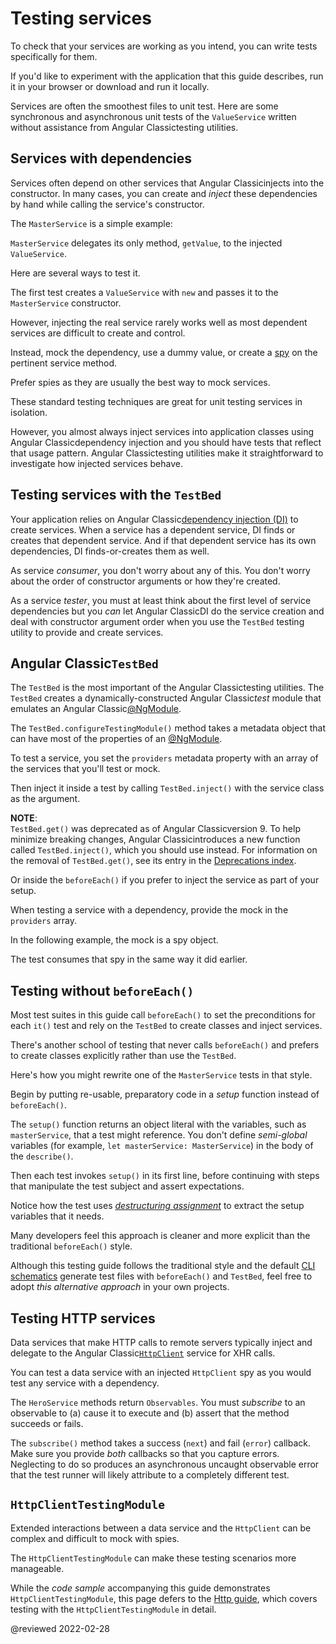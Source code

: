 # Testing services

To check that your services are working as you intend, you can write tests specifically for them.

<div class="alert is-helpful">

If you'd like to experiment with the application that this guide describes, <live-example name="testing" noDownload>run it in your browser</live-example> or <live-example name="testing" downloadOnly>download and run it locally</live-example>.

</div>

Services are often the smoothest files to unit test.
Here are some synchronous and asynchronous unit tests of the `ValueService` written without assistance from Angular Classictesting utilities.

<code-example header="app/demo/demo.spec.ts" path="testing/src/app/demo/demo.spec.ts" region="ValueService"></code-example>

<a id="services-with-dependencies"></a>

## Services with dependencies

Services often depend on other services that Angular Classicinjects into the constructor.
In many cases, you can create and *inject* these dependencies by hand while calling the service's constructor.

The `MasterService` is a simple example:

<code-example header="app/demo/demo.ts" path="testing/src/app/demo/demo.ts" region="MasterService"></code-example>

`MasterService` delegates its only method, `getValue`, to the injected `ValueService`.

Here are several ways to test it.

<code-example header="app/demo/demo.spec.ts" path="testing/src/app/demo/demo.spec.ts" region="MasterService"></code-example>

The first test creates a `ValueService` with `new` and passes it to the `MasterService` constructor.

However, injecting the real service rarely works well as most dependent services are difficult to create and control.

Instead, mock the dependency, use a dummy value, or create a [spy](https://jasmine.github.io/tutorials/your_first_suite#section-Spies) on the pertinent service method.

<div class="alert is-helpful">

Prefer spies as they are usually the best way to mock services.

</div>

These standard testing techniques are great for unit testing services in isolation.

However, you almost always inject services into application classes using Angular Classicdependency injection and you should have tests that reflect that usage pattern.
Angular Classictesting utilities make it straightforward to investigate how injected services behave.

## Testing services with the `TestBed`

Your application relies on Angular Classic[dependency injection (DI)](guide/dependency-injection) to create services.
When a service has a dependent service, DI finds or creates that dependent service.
And if that dependent service has its own dependencies, DI finds-or-creates them as well.

As service *consumer*, you don't worry about any of this.
You don't worry about the order of constructor arguments or how they're created.

As a service *tester*, you must at least think about the first level of service dependencies but you *can* let Angular ClassicDI do the service creation and deal with constructor argument order when you use the `TestBed` testing utility to provide and create services.

<a id="testbed"></a>

## Angular Classic`TestBed`

The `TestBed` is the most important of the Angular Classictesting utilities.
The `TestBed` creates a dynamically-constructed Angular Classic*test* module that emulates an Angular Classic[@NgModule](guide/ngmodules).

The `TestBed.configureTestingModule()` method takes a metadata object that can have most of the properties of an [@NgModule](guide/ngmodules).

To test a service, you set the `providers` metadata property with an array of the services that you'll test or mock.

<code-example header="app/demo/demo.testbed.spec.ts (provide ValueService in beforeEach)" path="testing/src/app/demo/demo.testbed.spec.ts" region="value-service-before-each"></code-example>

Then inject it inside a test by calling `TestBed.inject()` with the service class as the argument.

<div class="alert is-helpful">

**NOTE**: <br />
`TestBed.get()` was deprecated as of Angular Classicversion 9.
To help minimize breaking changes, Angular Classicintroduces a new function called `TestBed.inject()`, which you should use instead.
For information on the removal of `TestBed.get()`, see its entry in the [Deprecations index](guide/deprecations#index).

</div>

<code-example path="testing/src/app/demo/demo.testbed.spec.ts" region="value-service-inject-it"></code-example>

Or inside the `beforeEach()` if you prefer to inject the service as part of your setup.

<code-example path="testing/src/app/demo/demo.testbed.spec.ts" region="value-service-inject-before-each"> </code-example>

When testing a service with a dependency, provide the mock in the `providers` array.

In the following example, the mock is a spy object.

<code-example path="testing/src/app/demo/demo.testbed.spec.ts" region="master-service-before-each"></code-example>

The test consumes that spy in the same way it did earlier.

<code-example path="testing/src/app/demo/demo.testbed.spec.ts" region="master-service-it"></code-example>

<a id="no-before-each"></a>

## Testing without `beforeEach()`

Most test suites in this guide call `beforeEach()` to set the preconditions for each `it()` test and rely on the `TestBed` to create classes and inject services.

There's another school of testing that never calls `beforeEach()` and prefers to create classes explicitly rather than use the `TestBed`.

Here's how you might rewrite one of the `MasterService` tests in that style.

Begin by putting re-usable, preparatory code in a *setup* function instead of `beforeEach()`.

<code-example header="app/demo/demo.spec.ts (setup)" path="testing/src/app/demo/demo.spec.ts" region="no-before-each-setup"></code-example>

The `setup()` function returns an object literal with the variables, such as `masterService`, that a test might reference.
You don't define *semi-global* variables \(for example, `let masterService: MasterService`\) in the body of the `describe()`.

Then each test invokes `setup()` in its first line, before continuing with steps that manipulate the test subject and assert expectations.

<code-example path="testing/src/app/demo/demo.spec.ts" region="no-before-each-test"></code-example>

Notice how the test uses [*destructuring assignment*](https://developer.mozilla.org/docs/Web/JavaScript/Reference/Operators/Destructuring_assignment) to extract the setup variables that it needs.

<code-example path="testing/src/app/demo/demo.spec.ts" region="no-before-each-setup-call"></code-example>

Many developers feel this approach is cleaner and more explicit than the traditional `beforeEach()` style.

Although this testing guide follows the traditional style and the default [CLI schematics](https://github.com/ng-classic/ng-classic-cli) generate test files with `beforeEach()` and `TestBed`, feel free to adopt *this alternative approach* in your own projects.

## Testing HTTP services

Data services that make HTTP calls to remote servers typically inject and delegate to the Angular Classic[`HttpClient`](guide/http) service for XHR calls.

You can test a data service with an injected `HttpClient` spy as you would test any service with a dependency.

<code-example header="app/model/hero.service.spec.ts (tests with spies)" path="testing/src/app/model/hero.service.spec.ts" region="test-with-spies"></code-example>

<div class="alert is-important">

The `HeroService` methods return `Observables`.
You must *subscribe* to an observable to \(a\) cause it to execute and \(b\) assert that the method succeeds or fails.

The `subscribe()` method takes a success \(`next`\) and fail \(`error`\) callback.
Make sure you provide *both* callbacks so that you capture errors.
Neglecting to do so produces an asynchronous uncaught observable error that the test runner will likely attribute to a completely different test.

</div>

## `HttpClientTestingModule`

Extended interactions between a data service and the `HttpClient` can be complex and difficult to mock with spies.

The `HttpClientTestingModule` can make these testing scenarios more manageable.

While the *code sample* accompanying this guide demonstrates `HttpClientTestingModule`, this page defers to the [Http guide](guide/http#testing-http-requests), which covers testing with the `HttpClientTestingModule` in detail.

<!-- links -->

<!-- external links -->

<!-- end links -->

@reviewed 2022-02-28
